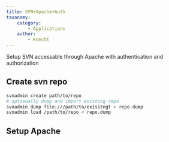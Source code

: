 ```yaml
---
title: SVN+Apache+Auth
taxonomy:
    category:
        - Applications
    author:
        - Knecht
---
```


Setup SVN accessable through Apache with authentication and authorization

## Create svn repo
```bash
svnadmin create path/to/repo
# optionally dump and import existing repo
svnadmin dump file:///path/to/exisitngt > repo.dump
svnadmin load /path/to/repo < repo.dump
```

## Setup Apache
